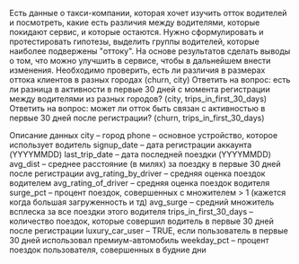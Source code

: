 Есть данные о такси-компании, которая хочет изучить отток водителей и посмотреть, какие есть различия между водителями, которые покидают сервис, и которые остаются. Нужно сформулировать и протестировать гипотезы, выделить группы водителей, которые наиболее подвержены "оттоку". На основе результатов сделать выводы о том, что можно улучшить в сервисе, чтобы в дальнейшем внести изменения.
Необходимо проверить, есть ли различия в размерах оттока клиентов в разных городах (churn, city)
Ответить на вопрос: есть ли разница в активности в первые 30 дней с момента регистрации между водителями из разных городов? (city, trips_in_first_30_days)
Ответить на вопрос: может ли отток быть связан с активностью в первые 30 дней после регистрации? (churn, trips_in_first_30_days)

Описание данных
city – город
phone – основное устройство, которое использует водитель
signup_date – дата регистрации аккаунта (YYYYMMDD)
last_trip_date – дата последней поездки (YYYYMMDD)
avg_dist – среднее расстояние (в милях) за поездку в первые 30 дней после регистрации
avg_rating_by_driver – средняя оценка поездок водителем
avg_rating_of_driver – средняя оценка поездок водителя
surge_pct – процент поездок, совершенных с множителем > 1 (кажется когда большая загруженность и тд)
avg_surge – средний множитель всплеска за все поездки этого водителя
trips_in_first_30_days – количество поездок, которые совершил водитель в первые 30 дней после регистрации
luxury_car_user – TRUE, если пользователь в первые 30 дней использовал премиум-автомобиль
weekday_pct – процент поездок пользователя, совершенных в будние дни
